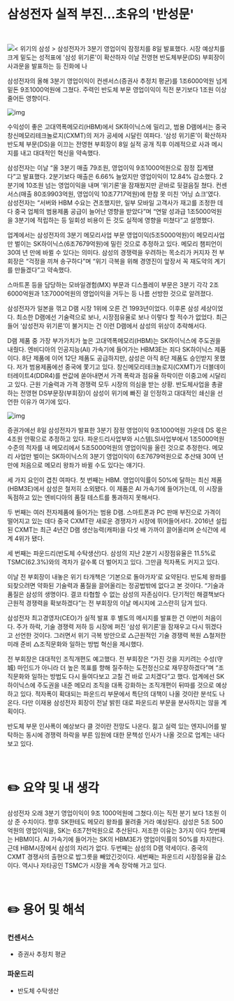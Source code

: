 # 삼성전자 실적 부진…초유의 '반성문'

<br/>

![&lt; 위기의 삼성 &gt; 삼성전자가 3분기 영업이익 잠정치를 8일 발표했다. 시장 예상치를 크게 밑도는 성적표에 '삼성 위기론'이 확산하자 이날 전영현 반도체부문(DS) 부회장이 사과문을 발표하는 등 진화에 나](https://imgnews.pstatic.net/image/015/2024/10/08/0005041713_001_20241009013514663.jpg?type=w647)

삼성전자의 올해 3분기 영업이익이 컨센서스(증권사 추정치 평균)를 1조6000억원 넘게 밑돈 9조1000억원에 그쳤다. 주력인 반도체 부문 영업이익이 직전 분기보다 1조원 이상 줄어든 영향이다.



![img](https://imgnews.pstatic.net/image/015/2024/10/08/0005041713_002_20241009013514713.jpg?type=w647)

수익성이 좋은 고대역폭메모리(HBM)에서 SK하이닉스에 밀리고, 범용 D램에서는 중국 창신메모리테크놀로지(CXMT)의 저가 공세에 시달린 여파다. ‘삼성 위기론’이 확산하자 반도체 부문(DS)을 이끄는 전영현 부회장이 8일 실적 공개 직후 이례적으로 사과 메시지를 내고 대대적인 혁신을 약속했다.

삼성전자는 이날 “올 3분기 매출 79조원, 영업이익 9조1000억원으로 잠정 집계됐다”고 발표했다. 2분기보다 매출은 6.66% 늘었지만 영업이익이 12.84% 감소했다. 2분기에 10조원 넘는 영업이익을 내며 ‘위기론’을 잠재웠지만 곧바로 뒷걸음질 쳤다. 컨센서스(매출 80조9903억원, 영업이익 10조7717억원)에 한참 못 미친 ‘어닝 쇼크’였다. 삼성전자는 “서버와 HBM 수요는 견조했지만, 일부 모바일 고객사가 재고를 조정한 데다 중국 업체의 범용제품 공급이 늘어난 영향을 받았다”며 “연말 성과급 1조5000억원을 3분기에 적립하는 등 일회성 비용이 든 것도 실적에 영향을 미쳤다”고 설명했다.

업계에서는 삼성전자의 3분기 메모리사업 부문 영업이익(5조5000억원)이 메모리사업만 벌이는 SK하이닉스(6조7679억원)에 밀린 것으로 추정하고 있다. 메모리 챔피언이 30여 년 만에 바뀔 수 있다는 의미다. 삼성의 경쟁력을 우려하는 목소리가 커지자 전 부회장은 “걱정을 끼쳐 송구하다”며 “위기 극복을 위해 경영진이 앞장서 꼭 재도약의 계기를 만들겠다”고 약속했다.

스마트폰 등을 담당하는 모바일경험(MX) 부문과 디스플레이 부문은 3분기 각각 2조6000억원과 1조7000억원의 영업이익을 거두는 등 나름 선방한 것으로 알려졌다.

삼성전자가 일본을 꺾고 D램 시장 1위에 오른 건 1993년이었다. 이후론 삼성 세상이었다. 최소한 D램에선 기술력으로 보나, 시장점유율로 보나 이렇다 할 적수가 없었다. 최근 들어 ‘삼성전자 위기론’이 불거지는 건 이런 D램에서 삼성의 위상이 추락해서다.

D램 제품 중 가장 부가가치가 높은 고대역폭메모리(HBM)는 SK하이닉스에 주도권을 내줬다. 엔비디아의 인공지능(AI) 가속기에 들어가는 HBM3E는 죄다 SK하이닉스 제품이다. 8단 제품에 이어 12단 제품도 공급하지만, 삼성은 아직 8단 제품도 승인받지 못했다. 저가 범용제품에선 중국에 쫓기고 있다. 창신메모리테크놀로지(CXMT)가 더블데이터레이트4(DDR4)를 싼값에 쏟아내면서 가격 폭락과 점유율 하락이란 이중고에 시달리고 있다. 근원 기술력과 가격 경쟁력 모두 시장의 의심을 받는 상황. 반도체사업을 총괄하는 전영현 DS부문장(부회장)이 삼성이 위기에 빠진 걸 인정하고 대대적인 쇄신을 선언한 이유가 여기에 있다.

![img](https://imgnews.pstatic.net/image/015/2024/10/08/0005041713_003_20241009013514741.jpg?type=w647)

증권가에선 8일 삼성전자가 발표한 3분기 잠정 영업이익 9조1000억원 가운데 DS 몫은 4조원 안팎으로 추정하고 있다. 파운드리사업부와 시스템LSI사업부에서 1조5000억원 수준의 적자를 내 메모리에서 5조5000억원의 영업이익을 올린 것으로 추정한다. 메모리 사업만 벌이는 SK하이닉스의 3분기 영업이익이 6조7679억원으로 추산돼 30여 년 만에 처음으로 메모리 왕좌가 바뀔 수도 있다는 얘기다.

세 가지 요인이 겹친 여파다. 첫 번째는 HBM. 영업이익률이 50%에 달하는 최신 제품(HBM3E)에서 삼성은 철저히 소외됐다. 이 제품은 AI 가속기에 들어가는데, 이 시장을 독점하고 있는 엔비디아의 품질 테스트를 통과하지 못해서다.

두 번째는 여러 전자제품에 들어가는 범용 D램. 스마트폰과 PC 판매 부진으로 가격이 떨어지고 있는 데다 중국 CXMT란 새로운 경쟁자가 시장에 뛰어들어서다. 2016년 설립된 CXMT는 최근 4년간 D램 생산능력(캐파)을 다섯 배 가까이 끌어올리며 순식간에 세계 4위가 됐다.

세 번째는 파운드리(반도체 수탁생산)다. 삼성의 지난 2분기 시장점유율은 11.5%로 TSMC(62.3%)와의 격차가 갈수록 더 벌어지고 있다. 그만큼 적자폭도 커지고 있다.

이날 전 부회장이 내놓은 위기 타개책은 ‘기본으로 돌아가자’로 요약된다. 반도체 왕좌를 되찾으려면 약화된 기술력과 품질을 끌어올리는 정공법밖에 없다고 본 것이다. “기술과 품질은 삼성의 생명이다. 결코 타협할 수 없는 삼성의 자존심이다. 단기적인 해결책보다 근원적 경쟁력을 확보하겠다”는 전 부회장의 이날 메시지에 고스란히 담겨 있다.

삼성전자 최고경영자(CEO)가 실적 발표 후 별도의 메시지를 발표한 건 이번이 처음이다. 주가 하락, 기술 경쟁력 저하 등 시장에 퍼진 ‘삼성 위기론’을 잠재우고 다시 뛰겠다고 선언한 것이다. 그러면서 위기 극복 방안으로 △근원적인 기술 경쟁력 복원 △철저한 미래 준비 △조직문화와 일하는 방법 혁신을 제시했다.

전 부회장은 대대적인 조직개편도 예고했다. 전 부회장은 “가진 것을 지키려는 수성(守城) 마인드가 아니라 더 높은 목표를 향해 질주하는 도전정신으로 재무장하겠다”며 “조직문화와 일하는 방법도 다시 들여다보고 고칠 건 바로 고치겠다”고 했다. 업계에선 SK하이닉스에 주도권을 내준 메모리 조직을 대폭 강화하는 조직개편이 뒤따를 것으로 예상하고 있다. 적자폭이 확대되는 파운드리 부문에서 특단의 대책이 나올 것이란 분석도 나온다. 다만 이재용 삼성전자 회장이 전날 밝힌 대로 파운드리 부문을 분사하지는 않을 계획이다.

반도체 부문 인사폭이 예상보다 클 것이란 전망도 나온다. 젊고 실력 있는 엔지니어를 발탁하는 동시에 경쟁력 하락을 부른 임원에 대한 문책성 인사가 나올 것으로 업계는 내다보고 있다.

<br/>

# ✏️ 요약 및 내 생각

삼성전자 오래 3분기 영업이익이 9조 1000억원에 그쳤다.이는 직전 분기 보다 1조원 이상 준 수치이다.
향후 SK한테도 메모리 왕좌를 물려줄 거라 예상된다.
삼성은 5조 500억원의 영업이익을, SK는 6조7천억원으로 추산된다.
저조한 이유는 3가지 이다 
첫번째는 HBM이다. 
AI 가속기에 들어가는 SK의 HBM3E가 영업이익률의 50%를 차지한다.
근데 HBM시장에서 삼성의 자리가 없다.
두번째는 삼성의 D램 약세이다.
중국의 CXMT 경쟁사의 출현으로 밥그릇을 빼았긴것이다.
세번째는 파운드리 시장점유율 감소이다.
역시나 자타공인 TSMC가 시장을 계속 장악해 가고 있다.

<br/>

# ✏️ 용어 및 해석

### 컨센서스

* 증권사 추정치 평균



### 파운드리

* 반도체 수탁생산

